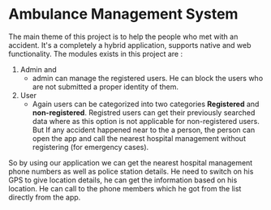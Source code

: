 # Ambulance Management System
The main theme of this project is to help the people who met with an accident. It's a completely a hybrid application, supports native and web functionality.
The modules exists in this project are :
1. Admin and
   - admin can manage the registered users. He can block the users who are not submitted a proper identity of them.
2. User
   - Again users can be categorized into two categories **Registered** and **non-registered**. Registred users can get their previously searched data where as this option is not applicable for non-registered users. But If any accident happened near to the a person, the person can open the app and call the nearest hospital management without registering (for emergency cases).


So by using our application we can get the nearest hospital management phone numbers as well as police station details. He need to switch on his GPS to give location details, he can get the information based on his location. He can call to the phone members which he got from the list directly from the app.
